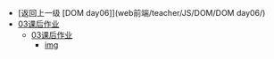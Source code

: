 - [返回上一级 [DOM day06]](web前端/teacher/JS/DOM/DOM day06/)
- [03课后作业](web前端/teacher/JS/DOM/DOM%20day06/03课后作业/)
  - [03课后作业](web前端/teacher/JS/DOM/DOM%20day06/03课后作业/03课后作业/)
    - [img](web前端/teacher/JS/DOM/DOM%20day06/03课后作业/03课后作业/img/)
